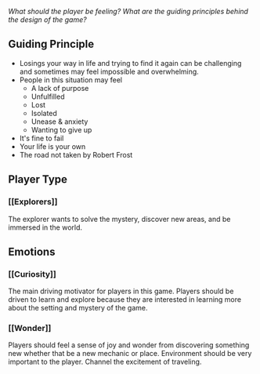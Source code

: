 *What should the player be feeling?
What are the guiding principles behind the design of the game?*
## Guiding Principle
- Losings your way in life and trying to find it again can be challenging and sometimes may feel impossible and overwhelming.
- People in this situation may feel
	- A lack of purpose
	- Unfulfilled  
	- Lost
	- Isolated
	- Unease & anxiety
	- Wanting to give up
- It's fine to fail
- Your life is your own
- The road not taken by Robert Frost
## Player Type
### [[Explorers]]
The explorer wants to solve the mystery, discover new areas, and be immersed in the world.
## Emotions
### [[Curiosity]] 
The main driving motivator for players in this game. Players should be driven to learn and explore because they are interested in learning more about the setting and mystery of the game.
### [[Wonder]]
Players should feel a sense of joy and wonder from discovering something new whether that be a new mechanic or place. Environment should be very important to the player. Channel the excitement of traveling. 
